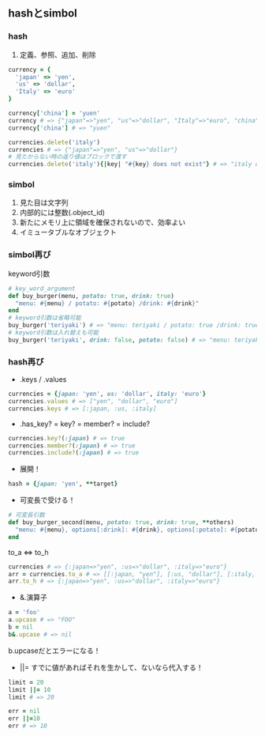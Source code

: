 ## hashとsimbol

### hash

1. 定義、参照、追加、削除
```rb
currency = {
  'japan' => 'yen',
  'us' => 'dollar',
  'Italy' => 'euro'
}

currency['china'] = 'yuen'
currency # => {"japan"=>"yen", "us"=>"dollar", "Italy"=>"euro", "china"=>"yuen"}
currency['china'] # => "yuen"

currencies.delete('italy')
currencies # => {"japan"=>"yen", "us"=>"dollar"}
# 見たからない時の返り値はブロックで渡す
currencies.delete('italy'){|key| "#{key} does not exist"} # => "italy does not exist"
```

### simbol
1. 見た目は文字列
2. 内部的には整数(.object_id)
3. 新たにメモリ上に領域を確保されないので、効率よい
4. イミュータブルなオブジェクト

### simbol再び
keyword引数
```rb
# key_word_argument
def buy_burger(menu, potato: true, drink: true)
  "menu: #{menu} / potato: #{potato} /drink: #{drink}"
end
# keyword引数は省略可能
buy_burger('teriyaki') # => "menu: teriyaki / potato: true /drink: true"
# keyword引数は入れ替えも可能
buy_burger('teriyaki', drink: false, potato: false) # => "menu: teriyaki / potato: false /drink: false"
```
### hash再び
- .keys / .values
```rb
currencies = {japan: 'yen', us: 'dollar', italy: 'euro'}
currencies.values # => ["yen", "dollar", "euro"]
currencies.keys # => [:japan, :us, :italy]
```
- .has_key? = key? = member? = include?
```rb
currencies.key?(:japan) # => true
currencies.member?(:japan) # => true
currencies.include?(:japan) # => true
```

- 展開！
```rb
hash = {japan: 'yen', **target}
```

- 可変長で受ける！
```rb
# 可変長引数
def buy_burger_second(menu, potato: true, drink: true, **others)
  "menu: #{menu}, options[:drink]: #{drink}, options[:potato]: #{potato}, others: #{others}"
end
```

to_a <=> to_h
```rb
currencies # => {:japan=>"yen", :us=>"dollar", :italy=>"euro"}
arr = currencies.to_a # => [[:japan, "yen"], [:us, "dollar"], [:italy, "euro"]]
arr.to_h # => {:japan=>"yen", :us=>"dollar", :italy=>"euro"}
```

- &.演算子
```rb
a = 'foo'
a.upcase # => "FOO"
b = nil
b&.upcase # => nil
```
b.upcaseだとエラーになる！


- ||=
すでに値があればそれを生かして、ないなら代入する！
```rb
limit = 20
limit ||= 10
limit # => 20

err = nil
err ||=10
err # => 10
```